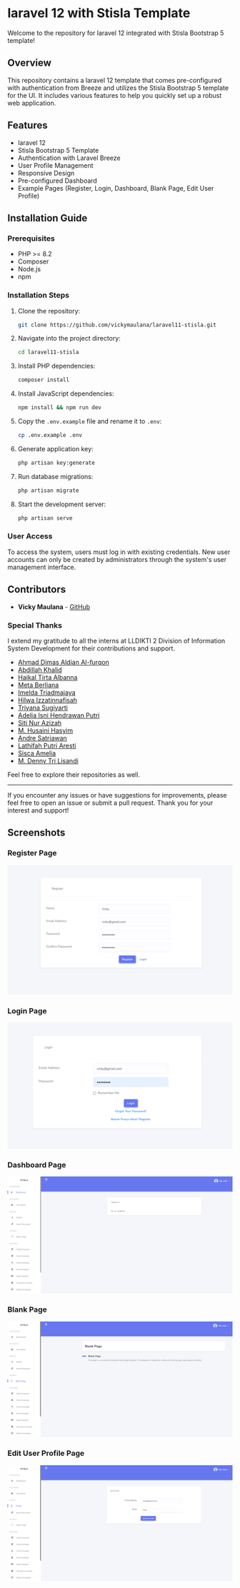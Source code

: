 # laravel 12 with Stisla Template

Welcome to the repository for laravel 12 integrated with Stisla Bootstrap 5 template!

## Overview
This repository contains a laravel 12 template that comes pre-configured with authentication from Breeze and utilizes the Stisla Bootstrap 5 template for the UI. It includes various features to help you quickly set up a robust web application.

## Features
- laravel 12
- Stisla Bootstrap 5 Template
- Authentication with Laravel Breeze
- User Profile Management
- Responsive Design
- Pre-configured Dashboard
- Example Pages (Register, Login, Dashboard, Blank Page, Edit User Profile)

## Installation Guide

### Prerequisites
- PHP >= 8.2
- Composer
- Node.js
- npm

### Installation Steps
1. Clone the repository:
    ```bash
    git clone https://github.com/vickymaulana/laravel11-stisla.git
    ```

2. Navigate into the project directory:
    ```bash
    cd laravel11-stisla
    ```

3. Install PHP dependencies:
    ```bash
    composer install
    ```

4. Install JavaScript dependencies:
    ```bash
    npm install && npm run dev
    ```

5. Copy the `.env.example` file and rename it to `.env`:
    ```bash
    cp .env.example .env
    ```

6. Generate application key:
    ```bash
    php artisan key:generate
    ```

7. Run database migrations:
    ```bash
    php artisan migrate
    ```

8. Start the development server:
    ```bash
    php artisan serve
    ```

### User Access
To access the system, users must log in with existing credentials. New user accounts can only be created by administrators through the system's user management interface.

## Contributors
- **Vicky Maulana** - [GitHub](https://github.com/vickymaulana)

### Special Thanks
I extend my gratitude to all the interns at LLDIKTI 2 Division of Information System Development for their contributions and support.

- [Ahmad Dimas Aldian Al-furqon](https://github.com/anqois)
- [Abdillah Khalid](https://github.com/KhalidUnsri)
- [Haikal Tirta Albanna](https://github.com/HaikalAlbanna)
- [Meta Berliana](https://github.com/Metabrln)
- [Imelda Triadmajaya](https://github.com/imeldatriajaya)
- [Hilwa Izzatinnafisah](https://github.com/ksnwaa)
- [Triyana Sugiyarti](https://github.com/TriyanaSgi)
- [Adelia Isni Hendrawan Putri](https://github.com/lilisky07)
- [Siti Nur Azizah](https://github.com/sukasukajija)
- [M. Husaini Hasyim](https://github.com/son-alone)
- [Andre Satriawan](https://github.com/andresa11satriawan)
- [Lathifah Putri Aresti](https://github.com/lathifahputri)
- [Sisca Amelia](https://github.com/siscaamelia)
- [M. Denny Tri Lisandi](https://github.com/Koutsura)

Feel free to explore their repositories as well.

---

If you encounter any issues or have suggestions for improvements, please feel free to open an issue or submit a pull request. Thank you for your interest and support!

## Screenshots

### Register Page
![Register Page](img/register.png "Register Page")

### Login Page
![Login Page](img/login.png "Login Page")

### Dashboard Page
![Dashboard Page](img/dashboard.png "Dashboard Page")

### Blank Page
![Blank Page](img/blank.png "Blank Page")

### Edit User Profile Page
![Edit User Profile Page](img/edit.png "Edit User Profile Page")
